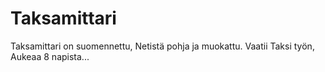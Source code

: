 # Taksamittari

Taksamittari on suomennettu, Netistä pohja ja muokattu. Vaatii Taksi työn, Aukeaa 8 napista...
